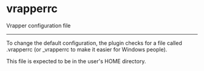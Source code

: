 # vrapperrc
Vrapper configuration file

---

To change the default configuration, the plugin checks for a file called .vrapperrc (or _vrapperrc to make it easier for Windows people).

This file is expected to be in the user's HOME directory.
